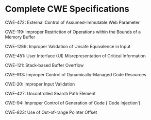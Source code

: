 

# Complete CWE Specifications

CWE-472: External Control of Assumed-Immutable Web Parameter

CWE-119: Improper Restriction of Operations within the Bounds of a Memory Buffer

CWE-1289: Improper Validation of Unsafe Equivalence in Input

CWE-451: User Interface (UI) Misrepresentation of Critical Information

CWE-121: Stack-based Buffer Overflow

CWE-913: Improper Control of Dynamically-Managed Code Resources

CWE-20: Improper Input Validation

CWE-427: Uncontrolled Search Path Element

CWE-94: Improper Control of Generation of Code ('Code Injection')

CWE-823: Use of Out-of-range Pointer Offset